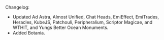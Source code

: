 Changelog:

* Updated Ad Astra, Almost Unified, Chat Heads, EmiEffect, EmiTrades, Heracles, KubeJS, Patchouli, Peripheralium, Scriptor Magicae, and WTHIT, and Yungs Better Ocean Monuments.
* Added Botania.
